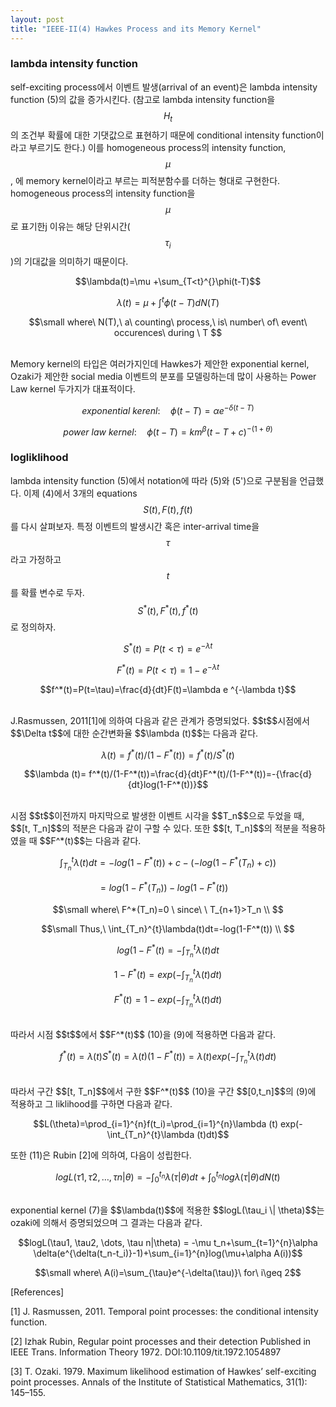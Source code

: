 ```yaml
---
layout: post
title: "IEEE-II(4) Hawkes Process and its Memory Kernel"
---
```


### lambda intensity function
 self-exciting process에서 이벤트 발생(arrival of an event)은 lambda intensity function (5)의 값을 증가시킨다. (참고로 lambda intensity function을 $$H_t$$의 조건부 확률에 대한 기댓값으로 표현하기 때문에 conditional intensity function이라고 부르기도 한다.) 이를 homogeneous process의 intensity function, $$\mu$$, 에 memory kernel이라고 부르는 피적분함수를 더하는 형대로 구현한다.  homogeneous process의 intensity function을 $$\mu$$로 표기한j 이유는 해당 단위시간($$\tau _i$$)의 기대값을 의미하기 때문이다.

$$\lambda(t)=\mu +\sum_{T<t}^{}\phi(t-T)$$

$$\lambda(t)=\mu +\int^t \phi(t-T)dN(T)$$

$$\tag{6}$$

$$\small where\ N(T),\ a\ counting\ process,\ is\ number\ of\ event\ occurences\ during \ T $$

<br>
Memory kernel의 타입은 여러가지인데 Hawkes가 제안한 exponential kernel, Ozaki가 제안한 social media 이벤트의 분포를 모델링하는데 많이 사용하는 Power Law kernel 두가지가 대표적이다.

$$ exponential\ kerenl : \quad \phi(t-T)=\alpha e^{-\delta(t-T)}$$

$$\tag{7}$$

$$power\ law\ kernel : \quad \phi(t-T)=km^{\beta}(t-T+c)^{-(1+\theta)}$$



### logliklihood 

 lambda intensity function (5)에서 notation에 따라 (5)와 (5')으로 구분됨을 언급했다. 이제 (4)에서 3개의 equations $$S(t), F(t), f(t)$$를 다시 살펴보자. 특정 이벤트의 발생시간 혹은 inter-arrival time을 $$\tau$$라고 가정하고 $$t$$를 확률 변수로 두자. $$S^*(t), F^*(t), f^*(t)$$로 정의하자.

$$S^*(t)=P(t<\tau)=e^{-\lambda t}$$

$$F^*(t)=P(t<\tau)=1-e^{-\lambda t}$$

$$\tag{8}$$

$$f^*(t)=P(t=\tau)=\frac{d}{dt}F(t)=\lambda e ^{-\lambda t}$$

<br>
J.Rasmussen, 2011[1]에 의하여 다음과 같은 관계가 증명되었다. $$t$$시점에서 $$\Delta t$$에 대한 순간변화율 $$\lambda (t)$$는 다음과 같다.

$$\lambda (t)= f^*(t)/(1-F^*(t))=f^*(t)/S^*(t)$$

$$\tag{9}$$

$$\lambda (t)= f^*(t)/(1-F^*(t))=\frac{d}{dt}F^*(t)/(1-F^*(t))=-{\frac{d}{dt}log(1-F^*(t))}$$

<br>
시점 $$t$$이전까지 마지막으로 발생한 이벤트 시각을 $$T_n$$으로 두었을 때, $$[t, T_n]$$의 적분은 다음과 같이 구할 수 있다. 또한 $$[t, T_n]$$의 적분을 적용하였을 때 $$F^*(t)$$는 다음과 같다.

$$\int_{T_n}^{t}\lambda(t)dt = -log(1-F^*(t))+c-(-log(1-F^*(T_n)+c))$$

$$=log(1-F^*(T_n))-log(1-F^*(t))\quad$$

$$\small where\ F^*(T_n)=0 \ since\ \ T_{n+1}>T_n \\ $$ 

$$\small Thus,\ \int_{T_n}^{t}\lambda(t)dt=-log(1-F^*(t)) \\ $$

$$log(1-F^*(t)=-\int_{T_n}^{t}\lambda (t)dt$$

$$1-F^*(t)=exp(-\int_{T_n}^{t}\lambda (t)dt)$$

$$\tag{10}$$

$$F^*(t)=1-exp(-\int_{T_n}^{t}\lambda (t)dt)$$

<br>
따라서 시점 $$t$$에서 $$F^*(t)$$ (10)을 (9)에 적용하면 다음과 같다.

$$f^*(t)=\lambda(t) S^*(t)=\lambda(t)(1- F^*(t))=\lambda(t)exp(-\int_{T_n}^{t}\lambda (t)dt)$$

<br>
따라서 구간 $$[t, T_n]$$에서 구한 $$F^*(t)$$ (10)을 구간 $$[0,t_n]$$의 (9)에 적용하고 그 liklihood를 구하면 다음과 같다.

$$L(\theta)=\prod_{i=1}^{n}f(t_i)=\prod_{i=1}^{n}\lambda (t) exp(-\int_{T_n}^{t}\lambda (t)dt)$$

또한 (11)은  Rubin \[2\]에 의하여, 다음이 성립한다.

$$\tag{11}$$

$$logL(\tau1, \tau2, \dots, \tau n|\theta)=-\int_{0}^{t_n}\lambda(\tau | \theta)dt + \int_{0}^{t_n}log \lambda(\tau | \theta)dN(t)$$

<br>
exponential kernel (7)을 $$\lambda(t)$$에 적용한 $$logL(\tau_i \| \theta)$$는 ozaki에 의해서 증명되었으며 그 결과는 다음과 같다.

$$logL(\tau1, \tau2, \dots, \tau n|\theta) = -\mu t_n+\sum_{t=1}^{n}\alpha \delta(e^{\delta(t_n-t_i)}-1)+\sum_{i=1}^{n}log(\mu+\alpha A(i))$$

$$\small where\ A(i)=\sum_{\tau}e^{-\delta(\tau)}\ for\ i\geq 2$$


\[References]

\[1] J. Rasmussen, 2011. Temporal point processes: the conditional intensity function.

\[2] Izhak Rubin, Regular point processes and their detection Published in IEEE Trans. Information Theory 1972. DOI\:10.1109/tit.1972.1054897

\[3] T. Ozaki. 1979. Maximum likelihood estimation of Hawkes’ self-exciting point processes. Annals of the Institute of Statistical Mathematics, 31(1): 145–155.
